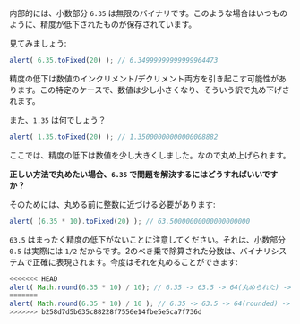 内部的には、小数部分 `6.35` は無限のバイナリです。このような場合はいつものように、精度が低下されたものが保存されています。

見てみましょう:

```js run
alert( 6.35.toFixed(20) ); // 6.34999999999999964473
```

精度の低下は数値のインクリメント/デクリメント両方を引き起こす可能性があります。この特定のケースで、数値は少し小さくなり、そういう訳で丸め下げされます。

また、`1.35` は何でしょう？

```js run
alert( 1.35.toFixed(20) ); // 1.35000000000000008882
```

ここでは、精度の低下は数値を少し大きくしました。なので丸め上げられます。

**正しい方法で丸めたい場合、`6.35` で問題を解決するにはどうすればいいですか？**

そのためには、丸める前に整数に近づける必要があります:

```js run
alert( (6.35 * 10).toFixed(20) ); // 63.50000000000000000000
```

`63.5` はまったく精度の低下がないことに注意してください。それは、小数部分 `0.5` は実際には `1/2` だからです。2のべき乗で除算された分数は、バイナリシステムで正確に表現されます。今度はそれを丸めることができます:

```js run
<<<<<<< HEAD
alert( Math.round(6.35 * 10) / 10); // 6.35 -> 63.5 -> 64(丸められた) -> 6.4
=======
alert( Math.round(6.35 * 10) / 10 ); // 6.35 -> 63.5 -> 64(rounded) -> 6.4
>>>>>>> b258d7d5b635c88228f7556e14fbe5e5ca7f736d
```
